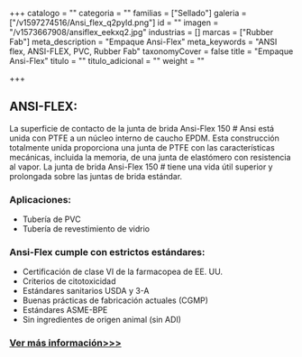 +++
catalogo = ""
categoria = ""
familias = ["Sellado"]
galeria = ["/v1597274516/Ansi_flex_q2pyld.png"]
id = ""
imagen = "/v1573667908/ansiflex_eekxq2.jpg"
industrias = []
marcas = ["Rubber Fab"]
meta_description = "Empaque Ansi-Flex"
meta_keywords = "ANSI flex, ANSI-FLEX, PVC, Rubber Fab"
taxonomyCover = false
title = "Empaque Ansi-Flex"
titulo = ""
titulo_adicional = ""
weight = ""

+++
## **ANSI-FLEX:**

La superficie de contacto de la junta de brida Ansi-Flex 150 # Ansi está unida con PTFE a un núcleo interno de caucho EPDM. Esta construcción totalmente unida proporciona una junta de PTFE con las características mecánicas, incluida la memoria, de una junta de elastómero con resistencia al vapor. La junta de brida Ansi-Flex 150 # tiene una vida útil superior y prolongada sobre las juntas de brida estándar.

### **Aplicaciones:**

* Tubería de PVC
* Tubería de revestimiento de vidrio

### **Ansi-Flex cumple con estrictos estándares:**

* Certificación de clase VI de la farmacopea de EE. UU.
* Criterios de citotoxicidad
* Estándares sanitarios USDA y 3-A
* Buenas prácticas de fabricación actuales (CGMP)
* Estándares ASME-BPE
* Sin ingredientes de origen animal (sin ADI)

### [Ver más información>>>](https://rubberfab.com/products/sanitary-gaskets/specialty-gaskets/ansi-flex/#rf-resources)
